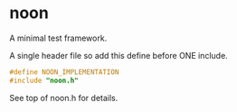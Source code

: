 # noon
A minimal test framework.

A single header file so add this define before ONE include. 

``` c++
#define NOON_IMPLEMENTATION
#include "noon.h"
```

See top of noon.h for details.

